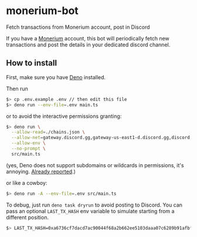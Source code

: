 # monerium-bot
Fetch transactions from Monerium account, post in Discord

If you have a [Monerium](https://monerium.com) account, this bot will periodically fetch new transactions and post the details in your dedicated discord channel.

## How to install

First, make sure you have [Deno](https://docs.deno.com/runtime/getting_started/installation/) installed.

Then run

```sh
$> cp .env.example .env // then edit this file
$> deno run --env-file=.env main.ts
```

or to avoid the interactive permissions granting:


```sh
$> deno run \
  --allow-read=./chains.json \
  --allow-net=gateway.discord.gg,gateway-us-east1-d.discord.gg,discord.com,api.monerium.app \
  --allow-env \
  --no-prompt \
  src/main.ts
```

(yes, Deno does not support subdomains or wildcards in permissions, it's annoying. [Already reported](https://x.com/xdamman/status/1923010358559625400).)

or like a cowboy:

```sh
$> deno run -A --env-file=.env src/main.ts
```

To debug, just run `deno task dryrun` to avoid posting to Discord. You can pass an optional `LAST_TX_HASH` env variable to simulate starting from a different position.

```sh
$> LAST_TX_HASH=0xa6736cf7dacd7ac90044f68a2b662ee5103daaa07c6289b91afbfa3940a17f48 deno task dryrun
```
